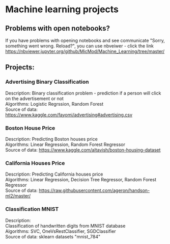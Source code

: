 # Machine learning projects

## Problems with open notebooks?
If you have problems with opening notebooks and see communicate "Sorry, something went wrong. Reload?", you can use nbveiwer - click the link https://nbviewer.jupyter.org/github/MicMod/Machine_Learning/tree/master/

## Projects:

### Advertising Binary Classification
Description: Binary classification problem - prediction if a person will click on the advertisement or not </br>
Algorithms: Logistic Regrssion, Random Forest </br>
Source of data: https://www.kaggle.com/fayomi/advertising#advertising.csv </br>

### Boston House Price

Description: Predicting Boston houses price </br>
Algorithms: Linear Regression, Random Forest Regressor </br>
Source of data: https://www.kaggle.com/altavish/boston-housing-dataset</br>

### California Houses Price

Description: Predicting California houses price </br>
Algorithms: Linear Regression, Decision Tree Regressor, Random Forest Regressor </br>
Source of data: https://raw.githubusercontent.com/ageron/handson-ml2/master/ </br>

### Classification MNIST

Description: </br> Classification of handwritten digits from MNIST database </br>
Algorithms: SVC, OneVsRestClassifier, SGDClassifier  </br>
Source of data: sklearn datasets "mnist_784" </br>

